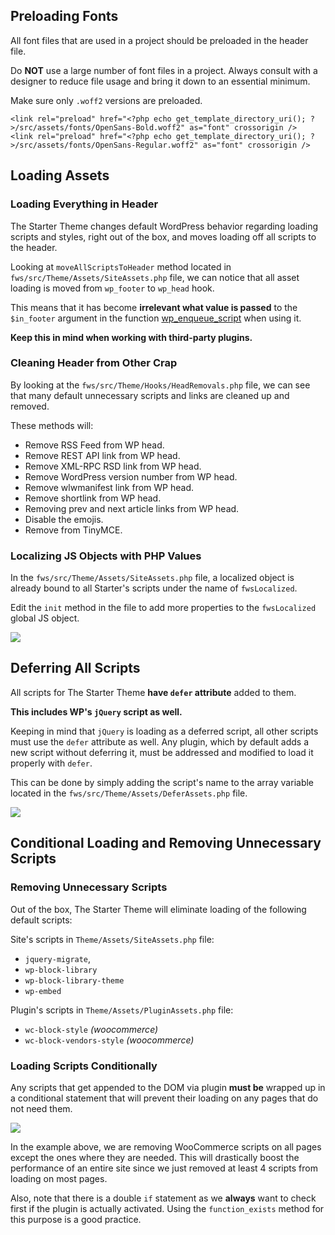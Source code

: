 ## Preloading Fonts

All font files that are used in a project should be preloaded in the header file.

Do **NOT** use a large number of font files in a project. Always consult with a designer to reduce file usage and bring it down to an essential minimum.

 Make sure only `.woff2` versions are preloaded.

	<link rel="preload" href="<?php echo get_template_directory_uri(); ?>/src/assets/fonts/OpenSans-Bold.woff2" as="font" crossorigin />
	<link rel="preload" href="<?php echo get_template_directory_uri(); ?>/src/assets/fonts/OpenSans-Regular.woff2" as="font" crossorigin />

## Loading Assets

### Loading Everything in Header

The Starter Theme changes default WordPress behavior regarding loading scripts and styles, right out of the box, and moves loading off all scripts to the header.

Looking at `moveAllScriptsToHeader` method located in `fws/src/Theme/Assets/SiteAssets.php` file, we can notice that all asset loading is moved from `wp_footer` to `wp_head` hook.

This means that it has become **irrelevant what value is passed** to the `$in_footer` argument in the function [wp_enqueue_script](https://developer.wordpress.org/reference/functions/wp_enqueue_script/) when using it.

**Keep this in mind when working with third-party plugins.**

### Cleaning Header from Other Crap

By looking at the `fws/src/Theme/Hooks/HeadRemovals.php` file, we can see that many default unnecessary scripts and links are cleaned up and removed.

These methods will:

- Remove RSS Feed from WP head.
- Remove REST API link from WP head.
- Remove XML-RPC RSD link from WP head.
- Remove WordPress version number from WP head.
- Remove wlwmanifest link from WP head.
- Remove shortlink from WP head.
- Removing prev and next article links from WP head.
- Disable the emojis.
- Remove from TinyMCE.

### Localizing JS Objects with PHP Values

In the `fws/src/Theme/Assets/SiteAssets.php` file, a localized object is already bound to all Starter's scripts under the name of `fwsLocalized`.

Edit the `init` method in the file to add more properties to the `fwsLocalized` global JS object.

![](http://fwsinternaladm.wpengine.com/wp-content/uploads/2021/02/localized.png)

## Deferring All Scripts

All scripts for The Starter Theme **have `defer` attribute** added to them.

**This includes WP's `jQuery` script as well.**

Keeping in mind that `jQuery` is loading as a deferred script, all other scripts must use the `defer` attribute as well. Any plugin, which by default adds a new script without deferring it, must be addressed and modified to load it properly with `defer`.

This can be done by simply adding the script's name to the array variable located in the `fws/src/Theme/Assets/DeferAssets.php` file.

![](http://fwsinternaladm.wpengine.com/wp-content/uploads/2021/02/defer-scripts.png)

## Conditional Loading and Removing Unnecessary Scripts

### Removing Unnecessary Scripts

Out of the box, The Starter Theme will eliminate loading of the following default scripts:

Site's scripts in `Theme/Assets/SiteAssets.php` file:

- `jquery-migrate`,
- `wp-block-library`
- `wp-block-library-theme`
- `wp-embed`

Plugin's scripts in `Theme/Assets/PluginAssets.php` file:

- `wc-block-style` *(woocommerce)*
- `wc-block-vendors-style` *(woocommerce)*

### Loading Scripts Conditionally

Any scripts that get appended to the DOM via plugin **must be** wrapped up in a conditional statement that will prevent their loading on any pages that do not need them.

![](http://fwsinternaladm.wpengine.com/wp-content/uploads/2021/02/conditional-scripts.png)

In the example above, we are removing WooCommerce scripts on all pages except the ones where they are needed. This will drastically boost the performance of an entire site since we just removed at least 4 scripts from loading on most pages.

Also, note that there is a double `if` statement as we **always** want to check first if the plugin is actually activated. Using the `function_exists` method for this purpose is a good practice.
